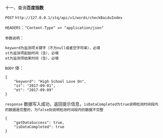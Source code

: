十一、查询**百度指数**

`POST` `http://127.0.0.1/stq/api/v1/words/checkBaiduIndex`

`HEADERS`：`"Content-Type" => "application/json"`

`参数说明`：

```
keyword为监测项关键字（不为null或者空字符串），必填
st为监测项起始时间（含），必填
et为监测项结束时间（含），必填
```

`BODY` 体：

```
{
    "keyword": "High School Love On",
    "st": "2017-09-01",
    "et": "2017-09-09"
}
```

`response` 数据写入成功，返回提示信息，`isDataCompleted为true说明检测时间段内的数据是完整的，为false则说明检测时间段内的数据不完整` 

```
{
    "getDataSuccess": true,
    "isDataCompleted": true
}
```



